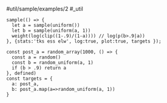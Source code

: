#util/sample/examples/2 #_util
```js:js_input
sample(() => {
  let a = sample(uniform())
  let b = sample(uniform(a, 1))
  weight(log(clip((1-.9)/(1-a)))) // log(p(b>.9|a))
}, {stats:'tks ess elw', log:true, plot:true, targets });
```
```js:js_removed
const post_a = random_array(1000, () => {
  const a = random()
  const b = random_uniform(a, 1)
  if (b > .9) return a
}, defined)
const targets = {
  a: post_a,
  b: post_a.map(a=>random_uniform(a, 1))
}
```